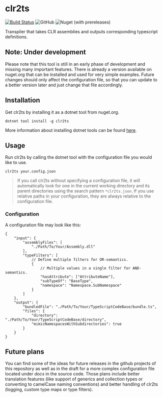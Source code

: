# clr2ts
[![Build Status](https://travis-ci.com/Chips100/clr2ts.svg?branch=master)](https://travis-ci.com/Chips100/clr2ts)
![GitHub](https://img.shields.io/github/license/Chips100/clr2ts.svg)
![Nuget (with prereleases)](https://img.shields.io/nuget/vpre/clr2ts.svg)

Transpiler that takes CLR assemblies and outputs corresponding typescript definitions.

## Note: Under development
Please note that this tool is still in an early phase of development and missing many important features. There is already a version available on nuget.org that can be installed and used for very simple examples. Future changes should only affect the configuration file, so that you can update to a better version later and just change that file accordingly.

## Installation
Get clr2ts by installing it as a dotnet tool from nuget.org.

```
dotnet tool install -g clr2ts
```

More information about installing dotnet tools can be found [here](https://docs.microsoft.com/en-us/dotnet/core/tools/dotnet-tool-install).

## Usage
Run clr2ts by calling the dotnet tool with the configuration file you would like to use.

```
clr2ts your.config.json
```

> If you call clr2ts without specifying a configuration file, it will automatically look for one in the current working directory and its parent directories using the search pattern `*clr2ts.json`. If you use relative paths in your configuration, they are always relative to the configuration file.

### Configuration
A configuration file may look like this:

```
{
    "input": { 
        "assemblyFiles": [
            "./Path/To/Your/Assembly.dll"
        ],
        "typeFilters": [
            // Define multiple filters for OR-semantics.
            {
                // Multiple values in a single filter for AND-semantics.
                "hasAttribute": ["AttributeName"],
                "subTypeOf": "BaseType",
                "namespace": "Namespace.SubNamespace"
            }
        ]
    },
    "output": {
        "bundledFile": "./Path/To/Your/TypeScriptCodeBase/bundle.ts",
        "files": {
            "directory": "./Path/To/Your/TypeScriptCodeBase/directory",
            "mimicNamespacesWithSubdirectories": true
        }
    }
}
```

## Future plans
You can find some of the ideas for future releases in the github projects of this repository as well as in the draft for a more complex configuration file located under *docs* in the source code. Those plans include better translation features (like support of generics and collection types or converting to camelCase naming conventions) and better handling of clr2ts (logging, custom type maps or type filters).